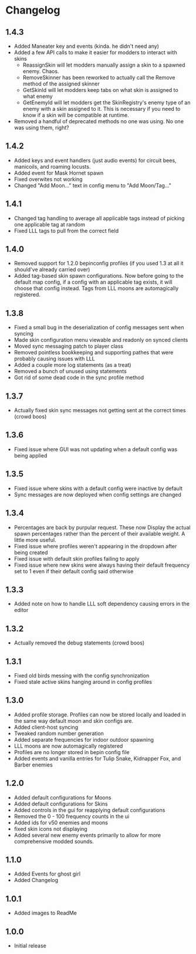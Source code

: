 # Changelog

## 1.4.3
- Added Maneater key and events (kinda. he didn't need any)
- Added a few API calls to make it easier for modders to interact with skins
    - ReassignSkin will let modders manually assign a skin to a spawned enemy. Chaos.
    - RemoveSkinner has been reworked to actually call the Remove method of the assigned skinner
    - GetSkinId will let modders keep tabs on what skin is assigned to what enemy
    - GetEnemyId will let modders get the SkinRegistry's enemy type of an enemy with a skin assigned to it. This is necessary if you need to know if a skin will be compatible at runtime.
- Removed a handful of deprecated methods no one was using. No one was using them, right?

## 1.4.2
- Added keys and event handlers (just audio events) for circuit bees, manicoils, and roaming locusts.
- Added event for Mask Hornet spawn
- Fixed overwites not working
- Changed "Add Moon..." text in config menu to "Add Moon/Tag..."

## 1.4.1
- Changed tag handling to average all applicable tags instead of picking one applicable tag at random
- Fixed LLL tags to pull from the correct field

## 1.4.0
- Removed support for 1.2.0 bepinconfig profiles (if you used 1.3 at all it should've already carried over)
- Added tag-based skin spawn configurations. Now before going to the default map config, if a config with an applicable tag exists, it will choose that config instead. Tags from LLL moons are automagically registered.

## 1.3.8
- Fixed a small bug in the deserialization of config messages sent when syncing
- Made skin configuration menu viewable and readonly on synced clients
- Moved sync messaging patch to player class
- Removed pointless bookkeeping and supporting pathes that were probably causing issues with LLL
- Added a couple more log statements (as a treat)
- Removed a bunch of unused using statements
- Got rid of some dead code in the sync profile method

## 1.3.7
- Actually fixed skin sync messages not getting sent at the correct times (crowd boos)

## 1.3.6
- Fixed issue where GUI was not updating when a default config was being applied

## 1.3.5
- Fixed issue where skins with a default config were inactive by default
- Sync messages are now deployed when config settings are changed

## 1.3.4
- Percentages are back by purpular request. These now Display the actual spawn percentages rather than the percent of their available weight. A little more useful.
- Fixed issue where profiles weren't appearing in the dropdown after being created
- Fixed issue with default skin profiles failing to apply
- Fixed issue where new skins were always having their default frequency set to 1 even if their default config said otherwise

## 1.3.3
- Added note on how to handle LLL soft dependency causing errors in the editor

## 1.3.2
- Actually removed the debug statements (crowd boos) 

## 1.3.1
- Fixed old birds messing with the config synchronization
- Fixed stale active skins hanging around in config profiles

## 1.3.0

- Added profile storage. Profiles can now be stored locally and loaded in the same way default moon and skin configs are.
- Added client-host syncing
- Tweaked random number generation
- Added separate frequencies for indoor outdoor spawning
- LLL moons are now automagically registered
- Profiles are no longer stored in bepin config file
- Added events and vanilla entries for Tulip Snake, Kidnapper Fox, and Barber enemies

## 1.2.0

- Added default configurations for Moons
- Added default configurations for Skins
- Added controls in the gui for reapplying default configurations
- Removed the 0 - 100 frequency counts in the ui
- Added ids for v50 enemies and moons
- fixed skin icons not displaying
- Added several new enemy events primarily to allow for more comprehensive modded sounds.

## 1.1.0

- Added Events for ghost girl
- Added Changelog

## 1.0.1

- Added images to ReadMe

## 1.0.0

- Initial release